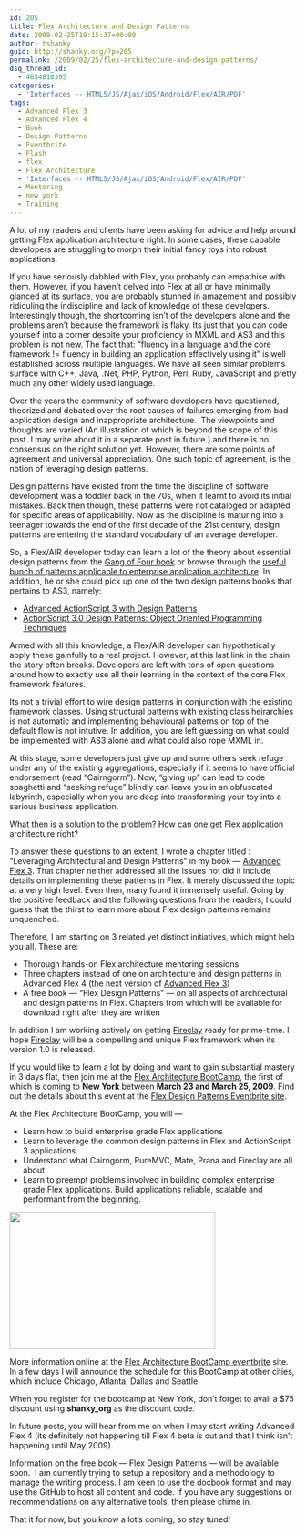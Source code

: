 ```yaml
---
id: 205
title: Flex Architecture and Design Patterns
date: 2009-02-25T19:15:37+00:00
author: tshanky
guid: http://shanky.org/?p=205
permalink: /2009/02/25/flex-architecture-and-design-patterns/
dsq_thread_id:
  - 4654810395
categories:
  - 'Interfaces -- HTML5/JS/Ajax/iOS/Android/Flex/AIR/PDF'
tags:
  - Advanced Flex 3
  - Advanced Flex 4
  - Book
  - Design Patterns
  - Eventbrite
  - Flash
  - flex
  - Flex Architecture
  - 'Interfaces -- HTML5/JS/Ajax/iOS/Android/Flex/AIR/PDF'
  - Mentoring
  - new york
  - Training
---
```

A lot of my readers and clients have been asking for advice and help around getting Flex application architecture right. In some cases, these capable developers are struggling to morph their initial fancy toys into robust applications.

If you have seriously dabbled with Flex, you probably can empathise with them. However, if you haven&#8217;t delved into Flex at all or have minimally glanced at its surface, you are probably stunned in amazement and possibly ridiculing the indiscipline and lack of knowledge of these developers. Interestingly though, the shortcoming isn&#8217;t of the developers alone and the problems aren&#8217;t because the framework is flaky. Its just that you can code yourself into a corner despite your proficiency in MXML and AS3 and this problem is not new. The fact that: &#8220;fluency in a language and the core framework != fluency in building an application effectively using it&#8221; is well established across multiple languages. We have all seen similar problems surface with C++, Java, .Net, PHP, Python, Perl, Ruby, JavaScript and pretty much any other widely used language.

Over the years the community of software developers have questioned, theorized and debated over the root causes of failures emerging from bad application design and inappropriate architecture.  The viewpoints and thoughts are varied (An illustration of which is beyond the scope of this post. I may write about it in a separate post in future.) and there is no consensus on the right solution yet. However, there are some points of agreement and universal appreciation. One such topic of agreement, is the notion of leveraging design patterns. 

Design patterns have existed from the time the discipline of software development was a toddler back in the 70s, when it learnt to avoid its initial mistakes. Back then though, these patterns were not cataloged or adapted for specific areas of applicability. Now as the discipline is maturing into a teenager towards the end of the first decade of the 21st century, design patterns are entering the standard vocabulary of an average developer.

So, a Flex/AIR developer today can learn a lot of the theory about essential design patterns from the <a title="Design Patterns: Elements of Reusable Object-Oriented Software" href="http://www.amazon.com/Design-Patterns-Object-Oriented-Addison-Wesley-Professional/dp/0201633612/ref=pd_bbs_sr_1?ie=UTF8&s=books&qid=1235582910&sr=8-1" target="_blank">Gang of Four book</a> or browse through the <a title="Patterns of Enterprise Application Architecture (P of EAA)" href="http://martinfowler.com/eaaCatalog/" target="_blank">useful bunch of patterns applicable to enterprise application architecture</a>. In addition, he or she could pick up one of the two design patterns books that pertains to AS3, namely:

  * <a title="Advanced ActionScript 3 with Design Patterns" href="http://www.amazon.com/Advanced-ActionScript-3-Design-Patterns/dp/0321426568/" target="_blank">Advanced ActionScript 3 with Design Patterns</a>
  * <a title="ActionScript 3.0 Design Patterns: Object Oriented Programming Techniques" href="http://www.amazon.com/ActionScript-3-0-Design-Patterns-Programming/dp/0596528469/" target="_blank">ActionScript 3.0 Design Patterns: Object Oriented Programming Techniques</a>

Armed with all this knowledge, a Flex/AIR developer can hypothetically apply these gainfully to a real project. However, at this last link in the chain the story often breaks. Developers are left with tons of open questions around how to exactly use all their learning in the context of the core Flex framework features.

Its not a trivial effort to wire design patterns in conjunction with the existing framework classes. Using structural patterns with existing class heirarchies is not automatic and implementing behavioural patterns on top of the default flow is not intutive. In addition, you are left guessing on what could be implemented with AS3 alone and what could also rope MXML in.

At this stage, some developers just give up and some others seek refuge under any of the existing aggregations, especially if it seems to have official endorsement (read &#8220;Cairngorm&#8221;). Now, &#8220;giving up&#8221; can lead to code spaghetti and &#8220;seeking refuge&#8221; blindly can leave you in an obfuscated labyrinth, especially when you are deep into transforming your toy into a serious business application.

What then is a solution to the problem? How can one get Flex application architecture right?

To answer these questions to an extent, I wrote a chapter titled : &#8220;Leveraging Architectural and Design Patterns&#8221; in my book &#8212; <a title="Advanced Flex 3" href="http://www.amazon.com/AdvancED-Flex-3-Shashank-Tiwari/dp/1430210273/" target="_blank">Advanced Flex 3</a>. That chapter neither addressed all the issues not did it include details on implementing these patterns in Flex. It merely discussed the topic at a very high level. Even then, many found it immensely useful. Going by the positive feedback and the following questions from the readers, I could guess that the thirst to learn more about Flex design patterns remains unquenched.

Therefore, I am starting on 3 related yet distinct initiatives, which might help you all. These are:

  * Thorough hands-on Flex architecture mentoring sessions
  * Three chapters instead of one on architecture and design patterns in Advanced Flex 4 (the next version of <a title="Advanced Flex 3" href="http://www.amazon.com/AdvancED-Flex-3-Shashank-Tiwari/dp/1430210273/" target="_blank">Advanced Flex 3</a>)
  * A free book &#8212; &#8220;Flex Design Patterns&#8221; &#8212; on all aspects of architectural and design patterns in Flex. Chapters from which will be available for download right after they are written

In addition I am working actively on getting <a title="Fireclay" href="http://code.google.com/p/fireclay/" target="_blank">Fireclay</a> ready for prime-time. I hope [Fireclay](http://code.google.com/p/fireclay/ "Fireclay") will be a compelling and unique Flex framework when its version 1.0 is released.

If you would like to learn a lot by doing and want to gain substantial mastery in 3 days flat, then join me at the <a title="Flex Architecture BootCamp" href="http://flexdesignpatterns.eventbrite.com/" target="_blank">Flex Architecture BootCamp</a>, the first of which is coming to **New York** between **March 23 and March 25, 2009**. Find out the details about this event at the <a title="Flex Design Patterns" href="http://flexdesignpatterns.eventbrite.com/" target="_blank">Flex Design Patterns Eventbrite site</a>. 

At the Flex Architecture BootCamp, you will &#8212; 

  * Learn how to build enterprise grade Flex applications
  * Learn to leverage the common design patterns in Flex and ActionScript 3 applications
  * Understand what Cairngorm, PureMVC, Mate, Prana and Fireclay are all about
  * Learn to preempt problems involved in building complex enterprise grade Flex applications. Build applications reliable, scalable and performant from the beginning.

<img class="alignnone" src="http://shanky.org/images/flex_architecture_bootcamp_shankyorg.png" alt="" width="361" height="241" />

More information online at the <a title="Flex Design Patterns" href="http://flexdesignpatterns.eventbrite.com/" target="_blank">Flex Architecture BootCamp eventbrite</a> site. In a few days I will announce the schedule for this BootCamp at other cities, which include Chicago, Atlanta, Dallas and Seattle.

When you register for the bootcamp at New York, don&#8217;t forget to avail a $75 discount using **shanky_org** as the discount code.

In future posts, you will hear from me on when I may start writing Advanced Flex 4 (its definitely not happening till Flex 4 beta is out and that I think isn&#8217;t happening until May 2009).

Information on the free book &#8212; Flex Design Patterns &#8212; will be available soon.  I am currently trying to setup a repository and a methodology to manage the writing process. I am keen to use the docbook format and may use the GitHub to host all content and code. If you have any suggestions or recommendations on any alternative tools, then please chime in.

That it for now, but you know a lot&#8217;s coming, so stay tuned!